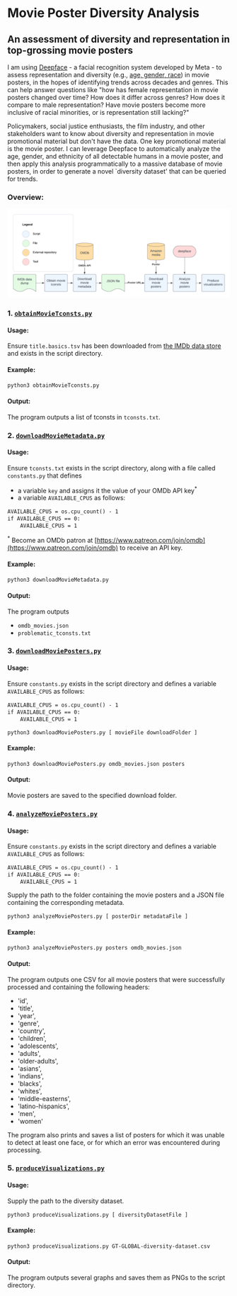# Movie Poster Diversity Analysis
## An assessment of diversity and representation in top-grossing movie posters

I am using [Deepface](https://github.com/serengil/deepface) - a facial recognition system developed by Meta - to assess representation and diversity (e.g., [age, gender, race](https://github.com/serengil/deepface/tree/1321435a303f21e39cb7f0fff67582449768846f/deepface/extendedmodels)) in movie posters, in the hopes of identifying trends across decades and genres. This can help answer questions like "how has female representation in movie posters changed over time? How does it differ across genres? How does it compare to male representation? Have movie posters become more inclusive of racial minorities, or is representation still lacking?"

Policymakers, social justice enthusiasts, the film industry, and other stakeholders want to know about diversity and representation in movie promotional material but don't have the data. One key promotional material is the movie poster. I can leverage Deepface to automatically analyze the age, gender, and ethnicity of all detectable humans in a movie poster, and then apply this analysis programmatically to a massive database of movie posters, in order to generate a novel `diversity dataset' that can be queried for trends. 


### Overview:

![workflow](workflow.png "Workflow")

### 1. [`obtainMovieTconsts.py`](obtainMovieTconsts.py)

#### Usage:
Ensure `title.basics.tsv` has been downloaded from [the IMDb data store](https://datasets.imdbws.com/) and exists in the script directory. 

#### Example:
```
python3 obtainMovieTconsts.py
```

#### Output:
The program outputs a list of tconsts in `tconsts.txt`.

### 2. [`downloadMovieMetadata.py`](downloadMovieMetadata.py)

#### Usage:
Ensure `tconsts.txt` exists in the script directory, along with a file called `constants.py` that defines 
- a variable `key` and assigns it the value of your OMDb API key<sup>*</sup>
- a variable `AVAILABLE_CPUS` as follows:
```
AVAILABLE_CPUS = os.cpu_count() - 1
if AVAILABLE_CPUS == 0:
    AVAILABLE_CPUS = 1
```
<sup>*</sup> Become an OMDb patron at [https://www.patreon.com/join/omdb](https://www.patreon.com/join/omdb) to receive an API key.

#### Example:
```
python3 downloadMovieMetadata.py
```

#### Output:
The program outputs 
- `omdb_movies.json`
- `problematic_tconsts.txt`

### 3. [`downloadMoviePosters.py`](downloadMoviePosters.py)

#### Usage:

Ensure `constants.py` exists in the script directory and defines a variable `AVAILABLE_CPUS` as follows:
```
AVAILABLE_CPUS = os.cpu_count() - 1
if AVAILABLE_CPUS == 0:
    AVAILABLE_CPUS = 1
```

```
python3 downloadMoviePosters.py [ movieFile downloadFolder ]
```

#### Example:

```
python3 downloadMoviePosters.py omdb_movies.json posters
```

#### Output:
Movie posters are saved to the specified download folder.


### 4. [`analyzeMoviePosters.py`](analyzeMoviePosters.py)

#### Usage:

Ensure `constants.py` exists in the script directory and defines a variable `AVAILABLE_CPUS` as follows:
```
AVAILABLE_CPUS = os.cpu_count() - 1
if AVAILABLE_CPUS == 0:
    AVAILABLE_CPUS = 1
```

Supply the path to the folder containing the movie posters and a JSON file containing the corresponding metadata. 


```
python3 analyzeMoviePosters.py [ posterDir metadataFile ]
```

#### Example:

```
python3 analyzeMoviePosters.py posters omdb_movies.json
```

#### Output:
The program outputs one CSV for all movie posters that were successfully processed and containing the following headers:
* 'id',
* 'title',
* 'year',
* 'genre',
* 'country',
* 'children',
* 'adolescents',
* 'adults',
* 'older-adults',
* 'asians',
* 'indians',
* 'blacks',
* 'whites',
* 'middle-easterns',
* 'latino-hispanics',
* 'men',
* 'women'

The program also prints and saves a list of posters for which it was unable to detect at least one face, or for which an error was encountered during processing.

### 5. [`produceVisualizations.py`](produceVisualizations.py)

#### Usage:

Supply the path to the diversity dataset.

```
python3 produceVisualizations.py [ diversityDatasetFile ]
```

#### Example:

```
python3 produceVisualizations.py GT-GLOBAL-diversity-dataset.csv
```

#### Output:
The program outputs several graphs and saves them as PNGs to the script directory.